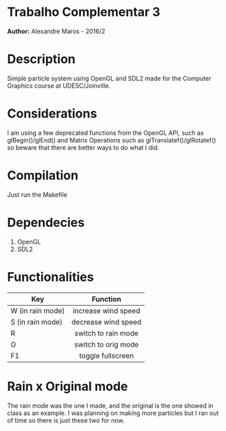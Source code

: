 # Trabalho Complementar 3

**Author:** Alexandre Maros - 2016/2

# Description
Simple particle system using OpenGL and SDL2 made for the Computer Graphics course at UDESC/Joinville.

# Considerations
I am using a few deprecated functions from the OpenGL API, such as glBegin()/glEnd() and Matrix Operations such as glTranslatef()/glRotatef() so beware that there are better ways to do what I did.

# Compilation
Just run the Makefile

# Dependecies
1. OpenGL
2. SDL2

# Functionalities
| Key              | Function            |
| ---------------- |:-------------------:|
| W (in rain mode) | increase wind speed |
| S (in rain mode) | decrease wind speed |
| R                | switch to rain mode |
| O                | switch to orig mode |
| F1               | toggle fullscreen   |

# Rain x Original mode
The rain mode was the one I made, and the original is the one showed in class as an example. I was planning on making more particles but I ran out of time so there is just these two for now.